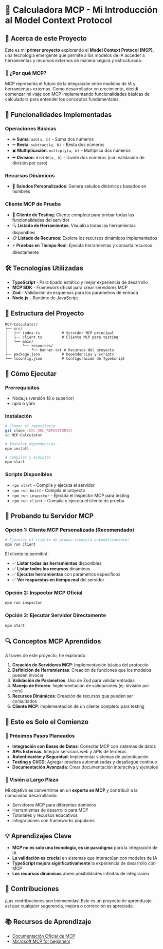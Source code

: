 # 🧮 Calculadora MCP - Mi Introducción al Model Context Protocol

## 📖 Acerca de este Proyecto

Este es mi **primer proyecto** explorando el **Model Context Protocol (MCP)**, una tecnología emergente que permite a los modelos de IA acceder a herramientas y recursos externos de manera segura y estructurada.

### 🎯 ¿Por qué MCP?

MCP representa el futuro de la integración entre modelos de IA y herramientas externas. Como desarrollador en crecimiento, decidí comenzar mi viaje con MCP implementando funcionalidades básicas de calculadora para entender los conceptos fundamentales.

## 🚀 Funcionalidades Implementadas

### Operaciones Básicas
- ➕ **Suma**: `add(a, b)` - Suma dos números
- ➖ **Resta**: `subtract(a, b)` - Resta dos números  
- ✖️ **Multiplicación**: `multiply(a, b)` - Multiplica dos números
- ➗ **División**: `divide(a, b)` - Divide dos números (con validación de división por cero)

### Recursos Dinámicos
- 👋 **Saludos Personalizados**: Genera saludos dinámicos basados en nombres

### Cliente MCP de Prueba
- 🧪 **Cliente de Testing**: Cliente completo para probar todas las funcionalidades del servidor
- 🔍 **Listado de Herramientas**: Visualiza todas las herramientas disponibles
- 📋 **Listado de Recursos**: Explora los recursos dinámicos implementados
- ⚡ **Pruebas en Tiempo Real**: Ejecuta herramientas y consulta recursos directamente

## 🛠️ Tecnologías Utilizadas

- **TypeScript** - Para tipado estático y mejor experiencia de desarrollo
- **MCP SDK** - Framework oficial para crear servidores MCP
- **Zod** - Validación de esquemas para los parámetros de entrada
- **Node.js** - Runtime de JavaScript

## 📁 Estructura del Proyecto

```
MCP-Calculator/
├── src/
│   ├── index.ts          # Servidor MCP principal
│   ├── client.ts         # Cliente MCP para testing
│   └── main/
│       └── resources/
│           └── banner.txt # Recursos del proyecto
├── package.json          # Dependencias y scripts
└── tsconfig.json         # Configuración de TypeScript
```

## 🚀 Cómo Ejecutar

### Prerrequisitos
- Node.js (versión 18 o superior)
- npm o yarn

### Instalación
```bash
# Clonar el repositorio
git clone [URL_DEL_REPOSITORIO]
cd MCP-Calculator

# Instalar dependencias
npm install

# Compilar y ejecutar
npm start
```

### Scripts Disponibles
- `npm start` - Compila y ejecuta el servidor
- `npm run build` - Compila el proyecto
- `npm run inspector` - Ejecuta el inspector MCP para testing
- `npm run client` - Compila y ejecuta el cliente de prueba

## 🧪 **Probando tu Servidor MCP**

### **Opción 1: Cliente MCP Personalizado (Recomendado)**
```bash
# Ejecutar el cliente de prueba (compila automáticamente)
npm run client
```

El cliente te permitirá:
- ✅ **Listar todas las herramientas** disponibles
- ✅ **Listar todos los recursos** dinámicos
- ✅ **Ejecutar herramientas** con parámetros específicos
- ✅ **Ver respuestas en tiempo real** del servidor

### **Opción 2: Inspector MCP Oficial**
```bash
npm run inspector
```

### **Opción 3: Ejecutar Servidor Directamente**
```bash
npm start
```

## 🔍 Conceptos MCP Aprendidos

A través de este proyecto, he explorado:

1. **Creación de Servidores MCP**: Implementación básica del protocolo
2. **Definición de Herramientas**: Creación de funciones que los modelos pueden invocar
3. **Validación de Parámetros**: Uso de Zod para validar entradas
4. **Manejo de Errores**: Implementación de validaciones (ej: división por cero)
5. **Recursos Dinámicos**: Creación de recursos que pueden ser consultados
6. **Cliente MCP**: Implementación de un cliente completo para testing

## 🌱 Este es Solo el Comienzo

### 🎯 Próximos Pasos Planeados
- **Integración con Bases de Datos**: Conectar MCP con sistemas de datos
- **APIs Externas**: Integrar servicios web y APIs de terceros
- **Autenticación y Seguridad**: Implementar sistemas de autenticación
- **Testing y CI/CD**: Agregar pruebas automatizadas y despliegue continuo
- **Documentación Avanzada**: Crear documentación interactiva y ejemplos

### 🚀 Visión a Largo Plazo
Mi objetivo es convertirme en un **experto en MCP** y contribuir a la comunidad desarrollando:
- Servidores MCP para diferentes dominios
- Herramientas de desarrollo para MCP
- Tutoriales y recursos educativos
- Integraciones con frameworks populares

## 💡 Aprendizajes Clave

- **MCP no es solo una tecnología, es un paradigma** para la integración de IA
- **La validación es crucial** en sistemas que interactúan con modelos de IA
- **TypeScript mejora significativamente** la experiencia de desarrollo con MCP
- **Los recursos dinámicos** abren posibilidades infinitas de integración

## 🤝 Contribuciones

¡Las contribuciones son bienvenidas! Este es un proyecto de aprendizaje, así que cualquier sugerencia, mejora o corrección es apreciada.

## 📚 Recursos de Aprendizaje

- [Documentación Oficial de MCP](https://modelcontextprotocol.io/)
- [Microsoft MCP for beginners](https://github.com/microsoft/mcp-for-beginners)
